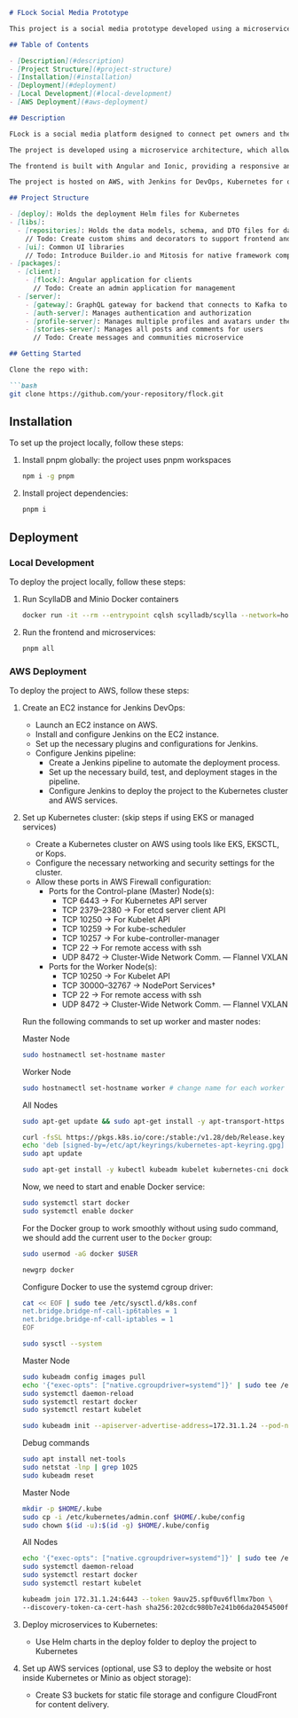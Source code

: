 ```markdown
# FLock Social Media Prototype

This project is a social media prototype developed using a microservice architecture, with a focus on scalability, performance, and maintainability. The frontend is built with Angular and Ionic, while the backend is built with NestJS, Kafka, Scylla DB, and Express-Cassandra. The project is hosted on AWS, with Jenkins for DevOps, Kubernetes for orchestration, EC2 instances for server hosting, Minio for S3 compatible buckets for static file storage, and CloudFront for content delivery.

## Table of Contents

- [Description](#description)
- [Project Structure](#project-structure)
- [Installation](#installation)
- [Deployment](#deployment)
- [Local Development](#local-development)
- [AWS Deployment](#aws-deployment)

## Description

FLock is a social media platform designed to connect pet owners and their pets. The application aims to provide a platform where pet owners can share their experiences, interact with other pet owners, and find pet-related services.

The project is developed using a microservice architecture, which allows for better scalability, performance, and maintainability. Each microservice is responsible for a specific functionality, such as user management, pet management, post management, and service discovery.

The frontend is built with Angular and Ionic, providing a responsive and user-friendly interface for pet owners to interact with the application. The backend is built with NestJS, a popular Node.js framework, and utilizes Kafka for event-driven communication between microservices. Scylla DB is used as the primary database for storing pet-related data, while Express-Cassandra is used for storing user-related data.

The project is hosted on AWS, with Jenkins for DevOps, Kubernetes for orchestration, EC2 instances for server hosting, S3 buckets for static file storage, and CloudFront for content delivery.

## Project Structure

- [deploy]: Holds the deployment Helm files for Kubernetes
- [libs]:
  - [repositories]: Holds the data models, schema, and DTO files for database and GraphQL API
    // Todo: Create custom shims and decorators to support frontend and backend and other databases from the same model class
  - [ui]: Common UI libraries
    // Todo: Introduce Builder.io and Mitosis for native framework components
- [packages]:
  - [client]:
    - [flock]: Angular application for clients
      // Todo: Create an admin application for management
  - [server]:
    - [gateway]: GraphQL gateway for backend that connects to Kafka to direct requests to microservices
    - [auth-server]: Manages authentication and authorization
    - [profile-server]: Manages multiple profiles and avatars under the same account
    - [stories-server]: Manages all posts and comments for users
      // Todo: Create messages and communities microservice

## Getting Started

Clone the repo with:

```bash
git clone https://github.com/your-repository/flock.git
```

## Installation

To set up the project locally, follow these steps:

1. Install pnpm globally: the project uses pnpm workspaces

   ```bash
   npm i -g pnpm
   ```

2. Install project dependencies:

   ```bash
   pnpm i
   ```

## Deployment

### Local Development

To deploy the project locally, follow these steps:

1. Run ScyllaDB and Minio Docker containers

   ```bash
   docker run -it --rm --entrypoint cqlsh scylladb/scylla --network=host
   ```

2. Run the frontend and microservices:

   ```bash
   pnpm all
   ```

### AWS Deployment

To deploy the project to AWS, follow these steps:

1. Create an EC2 instance for Jenkins DevOps:

   - Launch an EC2 instance on AWS.
   - Install and configure Jenkins on the EC2 instance.
   - Set up the necessary plugins and configurations for Jenkins.
   - Configure Jenkins pipeline:
     - Create a Jenkins pipeline to automate the deployment process.
     - Set up the necessary build, test, and deployment stages in the pipeline.
     - Configure Jenkins to deploy the project to the Kubernetes cluster and AWS services.

2. Set up Kubernetes cluster: (skip steps if using EKS or managed services)

   - Create a Kubernetes cluster on AWS using tools like EKS, EKSCTL, or Kops.
   - Configure the necessary networking and security settings for the cluster.
   - Allow these ports in AWS Firewall configuration:
     - Ports for the Control-plane (Master) Node(s):
       - TCP 6443 → For Kubernetes API server
       - TCP 2379–2380 → For etcd server client API
       - TCP 10250 → For Kubelet API
       - TCP 10259 → For kube-scheduler
       - TCP 10257 → For kube-controller-manager
       - TCP 22 → For remote access with ssh
       - UDP 8472 → Cluster-Wide Network Comm. — Flannel VXLAN
     - Ports for the Worker Node(s):
       - TCP 10250 → For Kubelet API
       - TCP 30000–32767 → NodePort Services†
       - TCP 22 → For remote access with ssh
       - UDP 8472 → Cluster-Wide Network Comm. — Flannel VXLAN

   Run the following commands to set up worker and master nodes:

   Master Node

   ```bash
   sudo hostnamectl set-hostname master
   ```

   Worker Node

   ```bash
   sudo hostnamectl set-hostname worker # change name for each worker node
   ```

   All Nodes

   ```bash
   sudo apt-get update && sudo apt-get install -y apt-transport-https curl

   curl -fsSL https://pkgs.k8s.io/core:/stable:/v1.28/deb/Release.key | sudo gpg --dearmor -o /etc/apt/keyrings/kubernetes-apt-keyring.gpg
   echo 'deb [signed-by=/etc/apt/keyrings/kubernetes-apt-keyring.gpg] https://pkgs.k8s.io/core:/stable:/v1.28/deb/ /' | sudo tee /etc/apt/sources.list.d/kubernetes.list
   sudo apt update

   sudo apt-get install -y kubectl kubeadm kubelet kubernetes-cni docker.io
   ```

   Now, we need to start and enable Docker service:

   ```bash
   sudo systemctl start docker
   sudo systemctl enable docker
   ```

   For the Docker group to work smoothly without using sudo command, we should add the current user to the `Docker` group:

   ```bash
   sudo usermod -aG docker $USER

   newgrp docker
   ```

   Configure Docker to use the systemd cgroup driver:

   ```bash
   cat << EOF | sudo tee /etc/sysctl.d/k8s.conf
   net.bridge.bridge-nf-call-ip6tables = 1
   net.bridge.bridge-nf-call-iptables = 1
   EOF

   sudo sysctl --system
   ```

   Master Node

   ```bash
   sudo kubeadm config images pull
   echo '{"exec-opts": ["native.cgroupdriver=systemd"]}' | sudo tee /etc/docker/daemon.json
   sudo systemctl daemon-reload
   sudo systemctl restart docker
   sudo systemctl restart kubelet

   sudo kubeadm init --apiserver-advertise-address=172.31.1.24 --pod-network-cidr=172.31.0.0/20 # Use your master node’s private IP
   ```

   Debug commands

   ```bash
   sudo apt install net-tools
   sudo netstat -lnp | grep 1025
   sudo kubeadm reset
   ```

   Master Node

   ```bash
   mkdir -p $HOME/.kube
   sudo cp -i /etc/kubernetes/admin.conf $HOME/.kube/config
   sudo chown $(id -u):$(id -g) $HOME/.kube/config
   ```

   All Nodes

   ```bash
   echo '{"exec-opts": ["native.cgroupdriver=systemd"]}' | sudo tee /etc/docker/daemon.json
   sudo systemctl daemon-reload
   sudo systemctl restart docker
   sudo systemctl restart kubelet

   kubeadm join 172.31.1.24:6443 --token 9auv25.spf0uv6fllmx7bon \
   --discovery-token-ca-cert-hash sha256:202cdc980b7e241b06da20454500f5f8f53dd3320b5859ca2b054eac9ceb5232
   ```

3. Deploy microservices to Kubernetes:

   - Use Helm charts in the deploy folder to deploy the project to Kubernetes

4. Set up AWS services (optional, use S3 to deploy the website or host inside Kubernetes or Minio as object storage):

   - Create S3 buckets for static file storage and configure CloudFront for content delivery.
